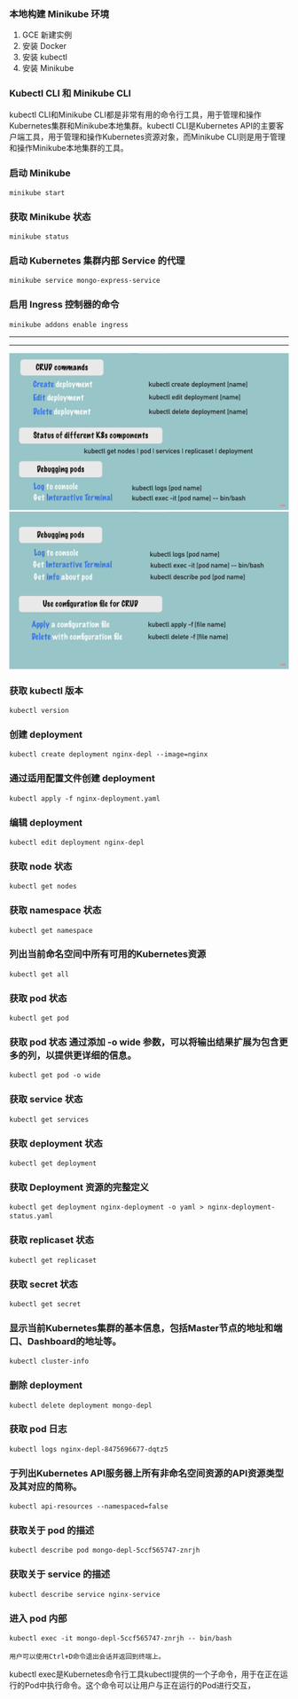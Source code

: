### 本地构建 Minikube 环境
1. GCE 新建实例
2. 安装 Docker
3. 安装 kubectl
4. 安装 Minikube

### Kubectl CLI 和 Minikube CLI
kubectl CLI和Minikube CLI都是非常有用的命令行工具，用于管理和操作Kubernetes集群和Minikube本地集群。kubectl CLI是Kubernetes API的主要客户端工具，用于管理和操作Kubernetes资源对象，而Minikube CLI则是用于管理和操作Minikube本地集群的工具。

### 启动 Minikube
```
minikube start
```
### 获取 Minikube 状态
```
minikube status
```
### 启动 Kubernetes 集群内部 Service 的代理
```
minikube service mongo-express-service
```
###  启用 Ingress 控制器的命令
```
minikube addons enable ingress
```

***
***
![Kubectl 命令](./../../images/kubectl001.png)
![Kubectl 命令](./../../images/kubectl002.png)

### 获取 kubectl 版本
```
kubectl version
```
### 创建 deployment
```
kubectl create deployment nginx-depl --image=nginx
```
### 通过适用配置文件创建 deployment
```
kubectl apply -f nginx-deployment.yaml
```
### 编辑 deployment
```
kubectl edit deployment nginx-depl
```
### 获取 node 状态
```
kubectl get nodes
```
### 获取 namespace 状态
```
kubectl get namespace
```
### 列出当前命名空间中所有可用的Kubernetes资源
```
kubectl get all
```
### 获取 pod 状态
```
kubectl get pod
```
### 获取 pod 状态 通过添加 -o wide 参数，可以将输出结果扩展为包含更多的列，以提供更详细的信息。
```
kubectl get pod -o wide
```
### 获取 service 状态
```
kubectl get services
```
### 获取 deployment 状态
```
kubectl get deployment
```
### 获取 Deployment 资源的完整定义
```
kubectl get deployment nginx-deployment -o yaml > nginx-deployment-status.yaml
```
### 获取 replicaset 状态
```
kubectl get replicaset
```
### 获取 secret 状态
```
kubectl get secret
```
### 显示当前Kubernetes集群的基本信息，包括Master节点的地址和端口、Dashboard的地址等。
```
kubectl cluster-info
```
### 删除 deployment
```
kubectl delete deployment mongo-depl
```
### 获取 pod 日志
```
kubectl logs nginx-depl-8475696677-dqtz5
```
### 于列出Kubernetes API服务器上所有非命名空间资源的API资源类型及其对应的简称。
```
kubectl api-resources --namespaced=false
```
### 获取关于 pod 的描述
```
kubectl describe pod mongo-depl-5ccf565747-znrjh
```
### 获取关于 service 的描述
```
kubectl describe service nginx-service
```
### 进入 pod 内部
```
kubectl exec -it mongo-depl-5ccf565747-znrjh -- bin/bash

用户可以使用Ctrl+D命令退出会话并返回到终端上。
```
kubectl exec是Kubernetes命令行工具kubectl提供的一个子命令，用于在正在运行的Pod中执行命令。这个命令可以让用户与正在运行的Pod进行交互，